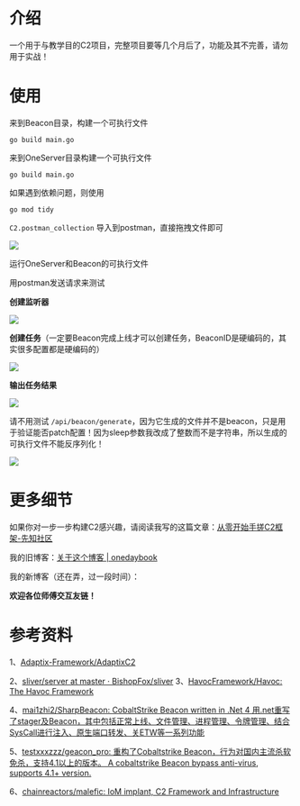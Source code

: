# 介绍

一个用于与教学目的C2项目，完整项目要等几个月后了，功能及其不完善，请勿用于实战！

# 使用

来到Beacon目录，构建一个可执行文件
```
go build main.go
```

来到OneServer目录构建一个可执行文件
```
go build main.go
```

如果遇到依赖问题，则使用
```
go mod tidy
```
`C2.postman_collection` 导入到postman，直接拖拽文件即可

![](https://images-of-oneday.oss-cn-guangzhou.aliyuncs.com/images/2025/08/03/22-10-03-9e03b1d9b331044d09065e4054cdcb82-20250803221003-3fe7e2.png)

运行OneServer和Beacon的可执行文件

用postman发送请求来测试

**创建监听器**

![](https://images-of-oneday.oss-cn-guangzhou.aliyuncs.com/images/2025/08/03/22-12-56-5deabe0848dacb962e1a19ffe25a9c88-20250803221255-9c4dd6.png)

**创建任务**（一定要Beacon完成上线才可以创建任务，BeaconID是硬编码的，其实很多配置都是硬编码的）

![](https://images-of-oneday.oss-cn-guangzhou.aliyuncs.com/images/2025/08/03/22-14-06-2bb6b9e43142880f1a5c3c66f509bf56-20250803221406-b037f8.png)

**输出任务结果**

![](https://images-of-oneday.oss-cn-guangzhou.aliyuncs.com/images/2025/08/03/22-19-17-5a8772c2d8aba2b9ef76556390fe9c20-20250803221917-a4cfcf.png)

请不用测试 `/api/beacon/generate`，因为它生成的文件并不是beacon，只是用于验证能否patch配置！因为sleep参数我改成了整数而不是字符串，所以生成的可执行文件不能反序列化！

![](https://images-of-oneday.oss-cn-guangzhou.aliyuncs.com/images/2025/08/03/22-21-41-82aa694859da3bb5d0cc76db5df2f5c5-20250803222141-9dcca8.png)

# 更多细节

如果你对一步一步构建C2感兴趣，请阅读我写的这篇文章：[从零开始手搓C2框架-先知社区](https://xz.aliyun.com/news/18564)

我的旧博客：[关于这个博客 | onedaybook](https://oneday.gitbook.io/onedaybook)

我的新博客（还在弄，过一段时间）：

**欢迎各位师傅交互友链！**

# 参考资料

1、[Adaptix-Framework/AdaptixC2](https://github.com/Adaptix-Framework/AdaptixC2?tab=readme-ov-file)

2、[sliver/server at master · BishopFox/sliver](https://github.com/BishopFox/sliver/tree/master/server)
3、[HavocFramework/Havoc: The Havoc Framework](https://github.com/HavocFramework/Havoc)

4、[mai1zhi2/SharpBeacon: CobaltStrike Beacon written in .Net 4 用.net重写了stager及Beacon，其中包括正常上线、文件管理、进程管理、令牌管理、结合SysCall进行注入、原生端口转发、关ETW等一系列功能](https://github.com/mai1zhi2/SharpBeacon)

5、[testxxxzzz/geacon_pro: 重构了Cobaltstrike Beacon，行为对国内主流杀软免杀，支持4.1以上的版本。 A cobaltstrike Beacon bypass anti-virus, supports 4.1+ version.](https://github.com/testxxxzzz/geacon_pro)

6、[chainreactors/malefic: IoM implant, C2 Framework and Infrastructure](https://github.com/chainreactors/malefic)